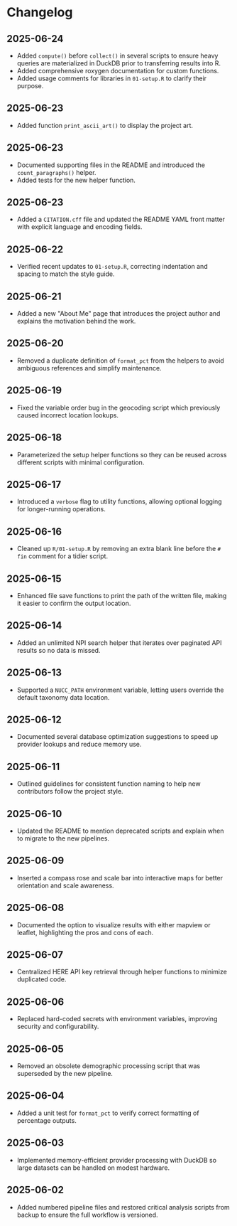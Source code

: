# Changelog
## 2025-06-24
- Added `compute()` before `collect()` in several scripts to ensure heavy queries are materialized in DuckDB prior to transferring results into R.
- Added comprehensive roxygen documentation for custom functions.
- Added usage comments for libraries in `01-setup.R` to clarify their purpose.

## 2025-06-23
- Added function `print_ascii_art()` to display the project art.

## 2025-06-23
- Documented supporting files in the README and introduced the `count_paragraphs()` helper.
- Added tests for the new helper function.


## 2025-06-23
- Added a `CITATION.cff` file and updated the README YAML front matter with
  explicit language and encoding fields.

## 2025-06-22
- Verified recent updates to `01-setup.R`, correcting indentation and spacing
  to match the style guide.

## 2025-06-21
- Added a new "About Me" page that introduces the project author and explains
  the motivation behind the work.

## 2025-06-20
- Removed a duplicate definition of `format_pct` from the helpers to avoid
  ambiguous references and simplify maintenance.

## 2025-06-19
- Fixed the variable order bug in the geocoding script which previously caused
  incorrect location lookups.

## 2025-06-18
- Parameterized the setup helper functions so they can be reused across
  different scripts with minimal configuration.

## 2025-06-17
- Introduced a `verbose` flag to utility functions, allowing optional logging
  for longer-running operations.

## 2025-06-16
- Cleaned up `R/01-setup.R` by removing an extra blank line before the `# fin`
  comment for a tidier script.

## 2025-06-15
- Enhanced file save functions to print the path of the written file, making it
  easier to confirm the output location.

## 2025-06-14
- Added an unlimited NPI search helper that iterates over paginated API results
  so no data is missed.

## 2025-06-13
- Supported a `NUCC_PATH` environment variable, letting users override the
  default taxonomy data location.

## 2025-06-12
- Documented several database optimization suggestions to speed up provider
  lookups and reduce memory use.

## 2025-06-11
- Outlined guidelines for consistent function naming to help new contributors
  follow the project style.

## 2025-06-10
- Updated the README to mention deprecated scripts and explain when to migrate
  to the new pipelines.

## 2025-06-09
- Inserted a compass rose and scale bar into interactive maps for better
  orientation and scale awareness.

## 2025-06-08
- Documented the option to visualize results with either mapview or leaflet,
  highlighting the pros and cons of each.

## 2025-06-07
- Centralized HERE API key retrieval through helper functions to minimize
  duplicated code.

## 2025-06-06
- Replaced hard-coded secrets with environment variables, improving security
  and configurability.

## 2025-06-05
- Removed an obsolete demographic processing script that was superseded by the
  new pipeline.

## 2025-06-04
- Added a unit test for `format_pct` to verify correct formatting of percentage
  outputs.

## 2025-06-03
- Implemented memory-efficient provider processing with DuckDB so large
  datasets can be handled on modest hardware.

## 2025-06-02
- Added numbered pipeline files and restored critical analysis scripts from
  backup to ensure the full workflow is versioned.
